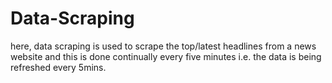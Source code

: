 # Data-Scraping
here, data scraping is used to scrape the top/latest headlines from a news website and this is done continually every five minutes i.e. the data is being refreshed every 5mins.
